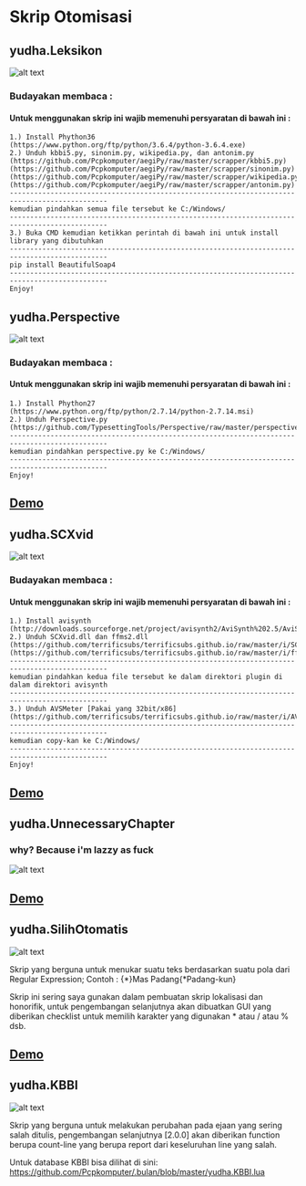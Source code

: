 # Skrip Otomisasi
## yudha.Leksikon
![alt text](https://scontent.fsub5-1.fna.fbcdn.net/v/t1.0-9/28467740_2025504254132387_3056580151321232676_n.jpg?oh=3e116f6f1657d5652548cc94f8b33db0&oe=5B13AE83 "when lazinezz bring innovation")
### Budayakan membaca :
#### Untuk menggunakan skrip ini wajib memenuhi persyaratan di bawah ini :
```
1.) Install Phython36
(https://www.python.org/ftp/python/3.6.4/python-3.6.4.exe)
2.) Unduh kbbi5.py, sinonim.py, wikipedia.py, dan antonim.py
(https://github.com/Pcpkomputer/aegiPy/raw/master/scrapper/kbbi5.py)
(https://github.com/Pcpkomputer/aegiPy/raw/master/scrapper/sinonim.py)
(https://github.com/Pcpkomputer/aegiPy/raw/master/scrapper/wikipedia.py)
(https://github.com/Pcpkomputer/aegiPy/raw/master/scrapper/antonim.py)
----------------------------------------------------------------------------------------------
kemudian pindahkan semua file tersebut ke C:/Windows/
----------------------------------------------------------------------------------------------
3.) Buka CMD kemudian ketikkan perintah di bawah ini untuk install library yang dibutuhkan
----------------------------------------------------------------------------------------------
pip install BeautifulSoap4
----------------------------------------------------------------------------------------------
Enjoy!
```
## yudha.Perspective
![alt text](https://scontent.fsub5-1.fna.fbcdn.net/v/t1.0-9/28379401_2025505127465633_2684918521228556820_n.jpg?oh=84607c2f496977f9484bdda0a7f9e3bc&oe=5B009C48 "when lazinezz bring innovation")
### Budayakan membaca :
#### Untuk menggunakan skrip ini wajib memenuhi persyaratan di bawah ini :
```
1.) Install Phython27
(https://www.python.org/ftp/python/2.7.14/python-2.7.14.msi)
2.) Unduh Perspective.py
(https://github.com/TypesettingTools/Perspective/raw/master/perspective.py) 
----------------------------------------------------------------------------------------------
kemudian pindahkan perspective.py ke C:/Windows/
----------------------------------------------------------------------------------------------
Enjoy!
```
## [Demo](https://www.facebook.com/unanimated.jr/videos/2003702832979196/)
## yudha.SCXvid
![alt text](https://scontent.fcgk2-1.fna.fbcdn.net/v/t1.0-9/28055812_2003294686353344_5810105517223187434_n.jpg?oh=527cfd7e9d6500913ad80e3c876652d6&oe=5B199122 "when lazinezz bring innovation")
### Budayakan membaca :
#### Untuk menggunakan skrip ini wajib memenuhi persyaratan di bawah ini :
```
1.) Install avisynth 
(http://downloads.sourceforge.net/project/avisynth2/AviSynth%202.5/AviSynth%202.5.8/Avisynth_258.exe)
2.) Unduh SCXvid.dll dan ffms2.dll
(https://github.com/terrificsubs/terrificsubs.github.io/raw/master/i/SCXvid.dll) 
(https://github.com/terrificsubs/terrificsubs.github.io/raw/master/i/ffms2.dll) 
----------------------------------------------------------------------------------------------
kemudian pindahkan kedua file tersebut ke dalam direktori plugin di dalam direktori avisynth
----------------------------------------------------------------------------------------------
3.) Unduh AVSMeter [Pakai yang 32bit/x86]
(https://github.com/terrificsubs/terrificsubs.github.io/raw/master/i/AVSMeter178.zip) 
----------------------------------------------------------------------------------------------
kemudian copy-kan ke C:/Windows/
----------------------------------------------------------------------------------------------
Enjoy!
```
## [Demo](https://www.facebook.com/unanimated.jr/videos/2003178033031676/)

## yudha.UnnecessaryChapter
### why? Because i'm lazzy as fuck
![alt text](https://scontent.fsub5-1.fna.fbcdn.net/v/t1.0-9/28468032_2025505810798898_1214057164379983952_n.jpg?oh=65e7bc33be5458423b8908e3c627ae33&oe=5B456B1C "when lazinezz bring innovation")
## [Demo](http://terrificsubs.github.io/i/yudha.UnnecessaryChapter.html) 
## yudha.SilihOtomatis
![alt text](https://scontent.fsub5-1.fna.fbcdn.net/v/t1.0-9/28378293_2025506147465531_3414922790310881937_n.jpg?oh=d5a5b1f42b6ce5e189de615ebeef68dc&oe=5B056955 "when lazinezz bring innovation")

Skrip yang berguna untuk menukar suatu teks berdasarkan suatu pola dari Regular Expression;
Contoh : {*}Mas Padang{*Padang-kun}

Skrip ini sering saya gunakan dalam pembuatan skrip lokalisasi dan honorifik, untuk pengembangan selanjutnya akan dibuatkan GUI yang diberikan checklist untuk memilih karakter yang digunakan * atau / atau % dsb.
## [Demo](http://terrificsubs.github.io/i/yudha.SilihOtomatis.html) 
## yudha.KBBI

![alt text](https://scontent.fsub5-1.fna.fbcdn.net/v/t1.0-9/28660745_2025506550798824_4882974824593047581_n.jpg?oh=1c869e3f6b7d4566ba1ce399c01e5c57&oe=5B134591 "aaaaaa")

Skrip yang berguna untuk melakukan perubahan pada ejaan yang sering salah ditulis, pengembangan selanjutnya [2.0.0] akan diberikan function berupa count-line yang berupa report dari keseluruhan line yang salah.

Untuk database KBBI bisa dilihat di sini: https://github.com/Pcpkomputer/.bulan/blob/master/yudha.KBBI.lua
